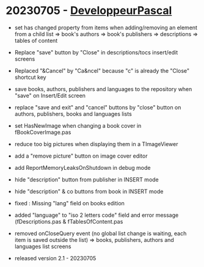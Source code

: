 # 20230705 - [DeveloppeurPascal](https://github.com/DeveloppeurPascal)

* set has changed property from items when adding/removing an element from a child list
=> book's authors
=> book's publishers
=> descriptions
=> tables of content

* Replace "save" button by "Close" in descriptions/tocs insert/edit screens
* Replaced "&Cancel" by "Ca&ncel" because "c" is already the "Close" shortcut key

* save books, authors, publishers and languages to the repository when "save" on Insert/Edit screen
* replace "save and exit" and "cancel" buttons by "close" button on authors, publishers, books and languages lists

* set HasNewImage when changing a book cover in fBookCoverImage.pas
* reduce too big pictures when displaying them in a TImageViewer
* add a "remove picture" button on image cover editor

* add ReportMemoryLeaksOnShutdown in debug mode

* hide "description" button from publisher in INSERT mode
* hide "description" & co buttons from book in INSERT mode

* fixed : Missing "lang" field on books edition
* added "language" to "iso 2 letters code" field and error message (fDescriptions.pas & fTablesOfContent.pas

* removed onCloseQuery event (no global list change is waiting, each item is saved outside the list)
=> books, publishers, authors and languages list screens

* released version 2.1 - 20230705
